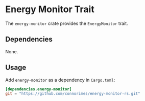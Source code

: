 # Energy Monitor Trait

The `energy-monitor` crate provides the `EnergyMonitor` trait.

## Dependencies

None.

## Usage
Add `energy-monitor` as a dependency in `Cargo.toml`:

```toml
[dependencies.energy-monitor]
git = "https://github.com/connorimes/energy-monitor-rs.git"
```
